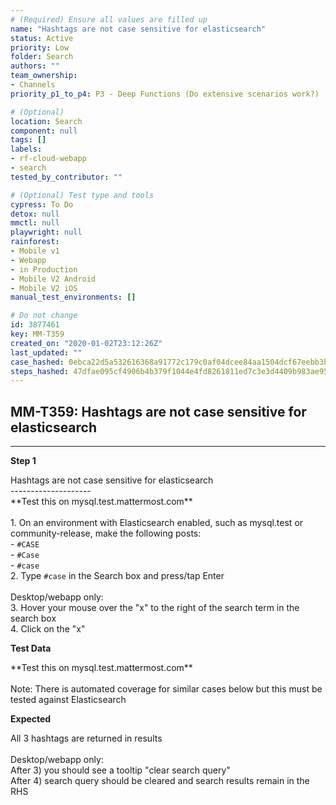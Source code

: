 ```yaml
---
# (Required) Ensure all values are filled up
name: "Hashtags are not case sensitive for elasticsearch"
status: Active
priority: Low
folder: Search
authors: ""
team_ownership:
- Channels
priority_p1_to_p4: P3 - Deep Functions (Do extensive scenarios work?)

# (Optional)
location: Search
component: null
tags: []
labels:
- rf-cloud-webapp
- search
tested_by_contributor: ""

# (Optional) Test type and tools
cypress: To Do
detox: null
mmctl: null
playwright: null
rainforest:
- Mobile v1
- Webapp
- in Production
- Mobile V2 Android
- Mobile V2 iOS
manual_test_environments: []

# Do not change
id: 3877461
key: MM-T359
created_on: "2020-01-02T23:12:26Z"
last_updated: ""
case_hashed: 0ebca22d5a532616368a91772c179c0af04dcee84aa1504dcf67eebb3b36803f436bb9b4a39e13dd4eaf0c89db3b7cdc
steps_hashed: 47dfae095cf4906b4b379f1044e4fd8261811ed7c3e3d4409b983ae9505777277850b7ebb513222b63b6efd1f0c97fb4
---
```


<!-- (Auto-generated) Based on frontmatter's "key" and "name" -->

## MM-T359: Hashtags are not case sensitive for elasticsearch

---

**Step 1**

Hashtags are not case sensitive for elasticsearch\
\--------------------\
\*\*Test this on mysql.test.mattermost.com\*\*\
\
1\. On an environment with Elasticsearch enabled, such as mysql.test or community-release, make the following posts:\
\- `#CASE`\
\- `#Case`\
\- `#case`\
2\. Type `#case` in the Search box and press/tap Enter\
\
Desktop/webapp only:\
3\. Hover your mouse over the "x" to the right of the search term in the search box\
4\. Click on the "x"

**Test Data**

\*\*Test this on mysql.test.mattermost.com\*\*\
\
Note: There is automated coverage for similar cases below but this must be tested against Elasticsearch

**Expected**

All 3 hashtags are returned in results\
\
Desktop/webapp only:\
After 3) you should see a tooltip "clear search query"\
After 4) search query should be cleared and search results remain in the RHS
